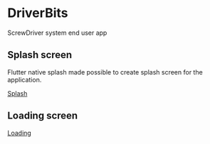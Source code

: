 # DriverBits

ScrewDriver system end user app

## Splash screen

Flutter native splash made possible to create splash screen for the application.

[Splash](https://drive.google.com/file/d/1-ln38Kp8lNezs5qOK5FKw_ijmOhnH41m/view?usp=drivesdk)

## Loading screen

[Loading](https://drive.google.com/file/d/1-kW2eF0SvtYMQlZsw4Fq9RuNavUi9z9d/view?usp=drivesdk)
